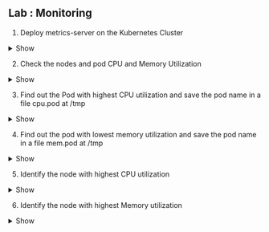 ## Lab : Monitoring

1.  Deploy metrics-server on the Kubernetes Cluster
    
<details><summary>Show</summary>
<p>

```bash
Ans
```

</p>
</details>
  

2.  Check the nodes and pod CPU and Memory Utilization
    

  <details><summary>Show</summary>
<p>

```bash
Ans
```

</p>
</details>

3.  Find out the Pod with highest CPU utilization and save the pod name in a file cpu.pod at /tmp
    

  <details><summary>Show</summary>
<p>

```bash
Ans
```

</p>
</details>

4.  Find out the pod with lowest memory utilization and save the pod name in a file mem.pod at /tmp
    
<details><summary>Show</summary>
<p>

```bash
Ans
```

</p>
</details>
  

5.  Identify the node with highest CPU utilization
    
<details><summary>Show</summary>
<p>

```bash
Ans
```

</p>
</details>
  

6.  Identify the node with highest Memory utilization


<details><summary>Show</summary>
<p>

```bash
Ans
```

</p>
</details>
